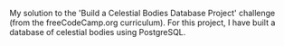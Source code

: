 My solution to the 'Build a Celestial Bodies Database Project' challenge (from the freeCodeCamp.org curriculum).
For this project, I have built a database of celestial bodies using PostgreSQL.

